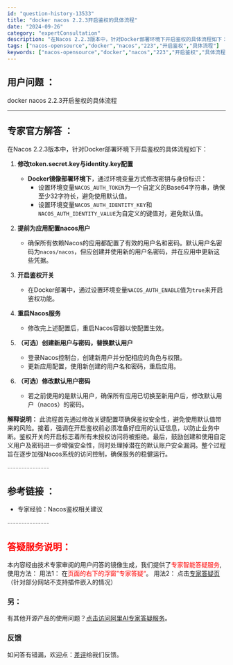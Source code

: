 ```yaml
---
id: "question-history-13533"
title: "docker nacos 2.2.3开启鉴权的具体流程"
date: "2024-09-26"
category: "expertConsultation"
description: "在Nacos 2.2.3版本中，针对Docker部署环境下开启鉴权的具体流程如下：1. **修改token.secret.key与identity.key配置**   - **Docker镜像部署环境下**，通过环境变量方式修改密钥与身份标识：     - 设置环境变量`NACOS_AUTH_TOK"
tags: ["nacos-opensource","docker","nacos","223","开启鉴权","具体流程"]
keywords: ["nacos-opensource","docker","nacos","223","开启鉴权","具体流程"]
---
```


## 用户问题 ： 
 docker nacos 2.2.3开启鉴权的具体流程  

---------------
## 专家官方解答 ：

在Nacos 2.2.3版本中，针对Docker部署环境下开启鉴权的具体流程如下：

1. **修改token.secret.key与identity.key配置**
   - **Docker镜像部署环境下**，通过环境变量方式修改密钥与身份标识：
     - 设置环境变量`NACOS_AUTH_TOKEN`为一个自定义的Base64字符串，确保至少32字符长，避免使用默认值。
     - 设置环境变量`NACOS_AUTH_IDENTITY_KEY`和`NACOS_AUTH_IDENTITY_VALUE`为自定义的键值对，避免默认值。

2. **提前为应用配置nacos用户**
   - 确保所有依赖Nacos的应用都配置了有效的用户名和密码。默认用户名密码为`nacos/nacos`，但应创建并使用新的用户名密码，并在应用中更新这些凭据。

3. **开启鉴权开关**
   - 在Docker部署中，通过设置环境变量`NACOS_AUTH_ENABLE`值为`true`来开启鉴权功能。

4. **重启Nacos服务**
   - 修改完上述配置后，重启Nacos容器以使配置生效。

5. **（可选）创建新用户与密码，替换默认用户**
   - 登录Nacos控制台，创建新用户并分配相应的角色与权限。
   - 更新应用配置，使用新创建的用户名和密码，重启应用。

6. **（可选）修改默认用户密码**
   - 若之前使用的是默认用户，确保所有应用已切换至新用户后，修改默认用户（nacos）的密码。

**解释说明：**
此流程首先通过修改关键配置项确保鉴权安全性，避免使用默认值带来的风险。接着，强调在开启鉴权前必须准备好应用的认证信息，以防止业务中断。鉴权开关的开启标志着所有未授权访问将被拒绝。最后，鼓励创建和使用自定义用户及密码进一步增强安全性，同时处理掉潜在的默认账户安全漏洞。整个过程旨在逐步加强Nacos系统的访问控制，确保服务的稳健运行。


<font color="#949494">---------------</font> 


## 参考链接 ：

* 专家经验：Nacos鉴权相关建议 


 <font color="#949494">---------------</font> 
 


## <font color="#FF0000">答疑服务说明：</font> 

本内容经由技术专家审阅的用户问答的镜像生成，我们提供了<font color="#FF0000">专家智能答疑服务</font>,使用方法：
用法1： 在<font color="#FF0000">页面的右下的浮窗”专家答疑“</font>。
用法2： 点击[专家答疑页](https://answer.opensource.alibaba.com/docs/intro)（针对部分网站不支持插件嵌入的情况）
### 另：


有其他开源产品的使用问题？[点击访问阿里AI专家答疑服务](https://answer.opensource.alibaba.com/docs/intro)。
### 反馈
如问答有错漏，欢迎点：[差评](https://ai.nacos.io/user/feedbackByEnhancerGradePOJOID?enhancerGradePOJOId=13917)给我们反馈。
